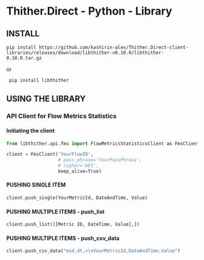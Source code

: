 # Thither.Direct - Python - Library

## INSTALL
   
    pip install https://github.com/kashirin-alex/Thither.Direct-client-libraries/releases/download/libthither-v0.10.0/libthither-0.10.0.tar.gz
    
 or 
 
     pip install libthither
  
## USING THE LIBRARY

### API Client for Flow Metrics Statistics

#### Initiating the client
```python
from libthither.api.fms import FlowMetricsStatisticsClient as FmsClient

client = FmsClient('YourFlowID',
                   # pass_phrase='YourPassPhrase',
                   # cipher='AES',
                   keep_alive=True)
```

#### PUSHING SINGLE ITEM
```python
client.push_single(YourMetricId, DateAndTime, Value)
```

#### PUSHING MULTIPLE ITEMS - push_list
```python
client.push_list([[Metric ID, DateTime, Value],])
```

#### PUSHING MULTIPLE ITEMS - push_csv_data
```python
client.push_csv_data("mid,dt,v\nYourMetricId,DateAndTime,Value")
```
            
            
